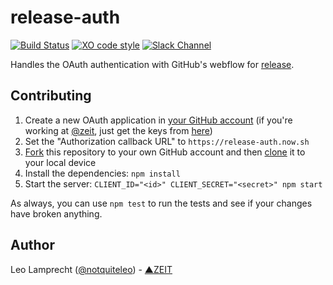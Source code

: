 # release-auth

[![Build Status](https://travis-ci.org/zeit/release-auth.svg?branch=master)](https://travis-ci.org/zeit/release-auth)
[![XO code style](https://img.shields.io/badge/code_style-XO-5ed9c7.svg)](https://github.com/sindresorhus/xo)
[![Slack Channel](http://zeit-slackin.now.sh/badge.svg)](https://zeit.chat)

Handles the OAuth authentication with GitHub's webflow for [release](https://github.com/zeit/release).

## Contributing

1. Create a new OAuth application in [your GitHub account](https://github.com/settings/developers) (if you're working at [@zeit](https://github.com/zeit), just get the keys from [here](https://github.com/organizations/zeit/settings/applications))
2. Set the "Authorization callback URL" to `https://release-auth.now.sh`
3. [Fork](https://help.github.com/articles/fork-a-repo/) this repository to your own GitHub account and then [clone](https://help.github.com/articles/cloning-a-repository/) it to your local device
4. Install the dependencies: `npm install`
5. Start the server: `CLIENT_ID="<id>" CLIENT_SECRET="<secret>" npm start`

As always, you can use `npm test` to run the tests and see if your changes have broken anything.

## Author

Leo Lamprecht ([@notquiteleo](https://twitter.com/notquiteleo)) - [▲ZEIT](https://zeit.co)
